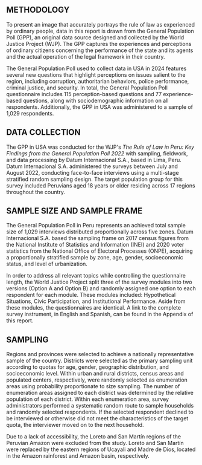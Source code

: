 ## METHODOLOGY

To present an image that accurately portrays the rule of law as experienced by ordinary people, data in this report is drawn from the General Population Poll (GPP), an original data source designed and collected by the World Justice Project (WJP). The GPP captures the experiences and perceptions of ordinary citizens concerning the performance of the state and its agents and the actual operation of the legal framework in their country.

The General Population Poll used to collect data in USA in 2024 features several new questions that highlight perceptions on issues salient to the region, including corruption, authoritarian behaviors, police performance, criminal justice, and security. In total, the General Population Poll questionnaire includes 115 perception-based questions and 77 experience-based questions, along with sociodemographic information on all respondents. Additionally, the GPP in USA was administered to a sample of 1,029 respondents.

## DATA COLLECTION

The GPP in USA was conducted for the WJP's *The Rule of Law in Peru: Key Findings from the General Population Poll 2022* with sampling, fieldwork, and data processing by Datum Internacional S.A., based in Lima, Peru. Datum Internacional S.A. administered the surveys between July and August 2022, conducting face-to-face interviews using a multi-stage stratified random sampling design. The target population group for this survey included Peruvians aged 18 years or older residing across 17 regions throughout the country.

## SAMPLE SIZE AND SAMPLE FRAME

The General Population Poll in Peru represents an achieved total sample size of 1,029 interviews distributed proportionally across five zones. Datum Internacional S.A. based the sampling frame on 2017 census figures from the National Institute of Statistics and Information (INEI) and 2020 voter statistics from the National Office of Electoral Processes (ONPE), acquiring a proportionally stratified sample by zone, age, gender, socioeconomic status, and level of urbanization.

In order to address all relevant topics while controlling the questionnaire length, the World Justice Project split three of the survey modules into two versions (Option A and Option B) and randomly assigned one option to each respondent for each module. These modules included: Hypothetical Situations, Civic Participation, and Institutional Performance. Aside from these modules, the questionnaires are identical. A link to the complete survey instrument, in English and Spanish, can be found in the Appendix of this report.

## SAMPLING

Regions and provinces were selected to achieve a nationally representative sample of the country. Districts were selected as the primary sampling unit according to quotas for age, gender, geographic distribution, and socioeconomic level. Within urban and rural districts, census areas and populated centers, respectively, were randomly selected as enumeration areas using probability proportionate to size sampling. The number of enumeration areas assigned to each district was determined by the relative population of each district. Within each enumeration area, survey administrators performed a systematic random route to sample households and randomly selected respondents. If the selected respondent declined to be interviewed or otherwise did not meet the characteristics of the target quota, the interviewer moved on to the next household.

Due to a lack of accessibility, the Loreto and San Martín regions of the Peruvian Amazon were excluded from the study. Loreto and San Martín were replaced by the eastern regions of Ucayali and Madre de Dios, located in the Amazon rainforest and Amazon basin, respectively.

